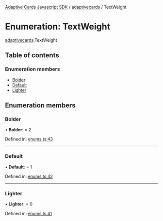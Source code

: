 [Adaptive Cards Javascript SDK](../README.md) / [adaptivecards](../modules/adaptivecards.md) / TextWeight

# Enumeration: TextWeight

[adaptivecards](../modules/adaptivecards.md).TextWeight

## Table of contents

### Enumeration members

- [Bolder](adaptivecards.textweight.md#bolder)
- [Default](adaptivecards.textweight.md#default)
- [Lighter](adaptivecards.textweight.md#lighter)

## Enumeration members

### Bolder

• **Bolder**: = 2

Defined in: [enums.ts:43](https://github.com/microsoft/AdaptiveCards/blob/0938a1f10/source/nodejs/adaptivecards/src/enums.ts#L43)

___

### Default

• **Default**: = 1

Defined in: [enums.ts:42](https://github.com/microsoft/AdaptiveCards/blob/0938a1f10/source/nodejs/adaptivecards/src/enums.ts#L42)

___

### Lighter

• **Lighter**: = 0

Defined in: [enums.ts:41](https://github.com/microsoft/AdaptiveCards/blob/0938a1f10/source/nodejs/adaptivecards/src/enums.ts#L41)
